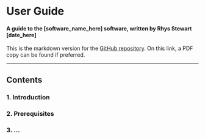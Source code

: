 # User Guide

#### A guide to the [software_name_here] software, written by Rhys Stewart [date_here]

This is the markdown version for the [GitHub repository](url_here). On this link, a PDF copy can be found if preferred. 

---

## Contents

### 1. Introduction

### 2. Prerequisites

### 3. ...